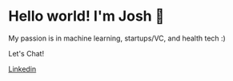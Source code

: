 # Hello world! I'm Josh 👋

My passion is in machine learning, startups/VC, and health tech :)

Let's Chat! 

[Linkedin](https://linkedin.com/in/joshparksj)
